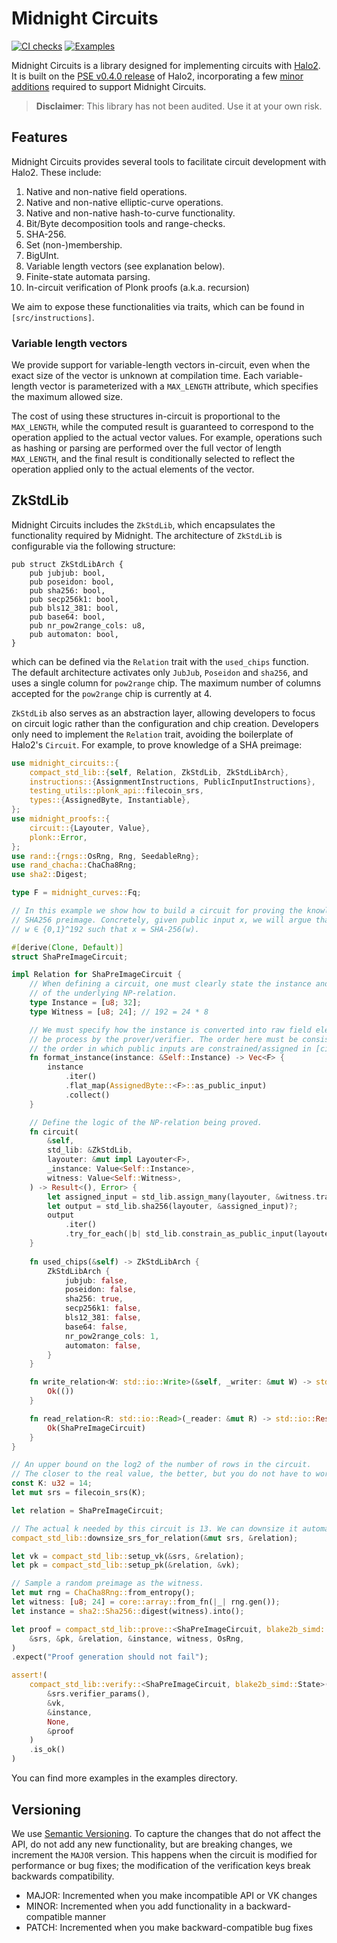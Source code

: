 # Midnight Circuits

[![CI checks](https://github.com/midnightntwrk/midnight-circuits/actions/workflows/ci.yml/badge.svg)](https://github.com/midnightntwrk/midnight-circuits/actions/workflows/ci.yml)
[![Examples](https://github.com/midnightntwrk/midnight-circuits/actions/workflows/examples.yml/badge.svg)](https://github.com/midnightntwrk/midnight-circuits/actions/workflows/examples.yml)

Midnight Circuits is a library designed for implementing circuits with [Halo2](https://github.com/zcash/halo2). It is built on the [PSE v0.4.0 release](https://github.com/privacy-scaling-explorations/halo2/releases/tag/v0.4.0) of Halo2, incorporating a few [minor additions](https://github.com/midnightntwrk/halo2/commits/dev/) required to support Midnight Circuits.

> **Disclaimer**: This library has not been audited. Use it at your own risk.

## Features

Midnight Circuits provides several tools to facilitate circuit development with Halo2. These include:

1. Native and non-native field operations.
2. Native and non-native elliptic-curve operations.
3. Native and non-native hash-to-curve functionality.
4. Bit/Byte decomposition tools and range-checks.
5. SHA-256.
6. Set (non-)membership.
7. BigUInt.
8. Variable length vectors (see explanation below).
9. Finite-state automata parsing.
10. In-circuit verification of Plonk proofs (a.k.a. recursion)

We aim to expose these functionalities via traits, which can be found in `[src/instructions]`.

### Variable length vectors
We provide support for variable-length vectors in-circuit, even when the exact size of the vector is unknown 
at compilation time. Each variable-length vector is parameterized with a `MAX_LENGTH` attribute, which 
specifies the maximum allowed size.

The cost of using these structures in-circuit is proportional to the `MAX_LENGTH`, while the computed result 
is guaranteed to correspond to the operation applied to the actual vector values. For example, operations 
such as hashing or parsing are performed over the full vector of length `MAX_LENGTH`, and the final result 
is conditionally selected to reflect the operation applied only to the actual elements of the vector.


## ZkStdLib

Midnight Circuits includes the `ZkStdLib`, which encapsulates the functionality required by Midnight. 
The architecture of `ZkStdLib` is configurable via the following structure:

```text
pub struct ZkStdLibArch {
    pub jubjub: bool,
    pub poseidon: bool,
    pub sha256: bool,
    pub secp256k1: bool,
    pub bls12_381: bool,
    pub base64: bool,
    pub nr_pow2range_cols: u8,
    pub automaton: bool,
}
```

which can be defined via the `Relation` trait with the `used_chips` function. The default 
architecture activates only `JubJub`, `Poseidon` and `sha256`, and uses a single column for
`pow2range` chip. The maximum number of columns accepted for the `pow2range` chip is currently
at 4.

`ZkStdLib` also serves as an abstraction layer, allowing developers to focus on circuit logic 
rather than the configuration and chip creation. Developers only need to implement the `Relation` 
trait, avoiding the boilerplate of Halo2's `Circuit`. For example, to prove knowledge of a SHA preimage:

```rust
use midnight_circuits::{
    compact_std_lib::{self, Relation, ZkStdLib, ZkStdLibArch},
    instructions::{AssignmentInstructions, PublicInputInstructions},
    testing_utils::plonk_api::filecoin_srs,
    types::{AssignedByte, Instantiable},
};
use midnight_proofs::{
    circuit::{Layouter, Value},
    plonk::Error,
};
use rand::{rngs::OsRng, Rng, SeedableRng};
use rand_chacha::ChaCha8Rng;
use sha2::Digest;

type F = midnight_curves::Fq;

// In this example we show how to build a circuit for proving the knowledge of a
// SHA256 preimage. Concretely, given public input x, we will argue that we know
// w ∈ {0,1}^192 such that x = SHA-256(w).

#[derive(Clone, Default)]
struct ShaPreImageCircuit;

impl Relation for ShaPreImageCircuit {
    // When defining a circuit, one must clearly state the instance and the witness
    // of the underlying NP-relation.
    type Instance = [u8; 32];
    type Witness = [u8; 24]; // 192 = 24 * 8

    // We must specify how the instance is converted into raw field elements to
    // be process by the prover/verifier. The order here must be consistent with
    // the order in which public inputs are constrained/assigned in [circuit].
    fn format_instance(instance: &Self::Instance) -> Vec<F> {
        instance
            .iter()
            .flat_map(AssignedByte::<F>::as_public_input)
            .collect()
    }

    // Define the logic of the NP-relation being proved.
    fn circuit(
        &self,
        std_lib: &ZkStdLib,
        layouter: &mut impl Layouter<F>,
        _instance: Value<Self::Instance>,
        witness: Value<Self::Witness>,
    ) -> Result<(), Error> {
        let assigned_input = std_lib.assign_many(layouter, &witness.transpose_array())?;
        let output = std_lib.sha256(layouter, &assigned_input)?;
        output
            .iter()
            .try_for_each(|b| std_lib.constrain_as_public_input(layouter, b))
    }
    
    fn used_chips(&self) -> ZkStdLibArch {
        ZkStdLibArch {
            jubjub: false,
            poseidon: false,
            sha256: true,
            secp256k1: false,
            bls12_381: false,
            base64: false,
            nr_pow2range_cols: 1,
            automaton: false,
        }
    }

    fn write_relation<W: std::io::Write>(&self, _writer: &mut W) -> std::io::Result<()> {
        Ok(())
    }

    fn read_relation<R: std::io::Read>(_reader: &mut R) -> std::io::Result<Self> {
        Ok(ShaPreImageCircuit)
    }
}

// An upper bound on the log2 of the number of rows in the circuit.
// The closer to the real value, the better, but you do not have to worry too much.
const K: u32 = 14;
let mut srs = filecoin_srs(K);

let relation = ShaPreImageCircuit;

// The actual k needed by this circuit is 13. We can downsize it automatically.
compact_std_lib::downsize_srs_for_relation(&mut srs, &relation);

let vk = compact_std_lib::setup_vk(&srs, &relation);
let pk = compact_std_lib::setup_pk(&relation, &vk);

// Sample a random preimage as the witness.
let mut rng = ChaCha8Rng::from_entropy();
let witness: [u8; 24] = core::array::from_fn(|_| rng.gen());
let instance = sha2::Sha256::digest(witness).into();

let proof = compact_std_lib::prove::<ShaPreImageCircuit, blake2b_simd::State>(
    &srs, &pk, &relation, &instance, witness, OsRng,
)
.expect("Proof generation should not fail");

assert!(
    compact_std_lib::verify::<ShaPreImageCircuit, blake2b_simd::State>(
        &srs.verifier_params(),
        &vk,
        &instance,
        None,
        &proof
    )
    .is_ok()
)
```

You can find more examples in the examples directory.

## Versioning

We use [Semantic Versioning](https://semver.org/spec/v2.0.0.html). To capture
the changes that do not affect the API, do not add any new functionality, but
are breaking changes, we increment the `MAJOR` version. This happens when the
circuit is modified for performance or bug fixes; the modification of the
verification keys break backwards compatibility.

* MAJOR: Incremented when you make incompatible API or VK changes
* MINOR: Incremented when you add functionality in a backward-compatible manner
* PATCH: Incremented when you make backward-compatible bug fixes
